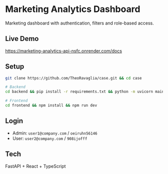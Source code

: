 # Marketing Analytics Dashboard

Marketing dashboard with authentication, filters and role-based access.

## Live Demo
https://marketing-analytics-api-nsfc.onrender.com/docs

## Setup
```bash
git clone https://github.com/TheoRavaglia/case.git && cd case

# Backend
cd backend && pip install -r requirements.txt && python -m uvicorn main:app --reload --port 8001

# Frontend
cd frontend && npm install && npm run dev
```

## Login
- Admin: `user1@company.com` / `oeiruhn56146`
- User: `user2@company.com` / `908ijofff`

## Tech
FastAPI + React + TypeScript

